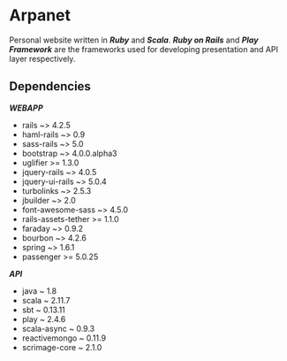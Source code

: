 # Arpanet

Personal website written in ***Ruby*** and ***Scala***. ***Ruby on Rails*** and ***Play Framework*** are the frameworks used for developing presentation and API layer respectively.

Dependencies
------------

***WEBAPP***

* rails                 ~> 4.2.5
* haml-rails            ~> 0.9
* sass-rails            ~> 5.0
* bootstrap             ~> 4.0.0.alpha3
* uglifier              >= 1.3.0
* jquery-rails          ~> 4.0.5
* jquery-ui-rails       ~> 5.0.4
* turbolinks            ~> 2.5.3
* jbuilder              ~> 2.0
* font-awesome-sass     ~> 4.5.0
* rails-assets-tether   >= 1.1.0
* faraday               ~> 0.9.2
* bourbon               ~> 4.2.6
* spring                ~> 1.6.1
* passenger             >= 5.0.25

***API***

* java          ~ 1.8
* scala         ~ 2.11.7
* sbt           ~ 0.13.11
* play          ~ 2.4.6
* scala-async   ~ 0.9.3
* reactivemongo ~ 0.11.9
* scrimage-core ~ 2.1.0
